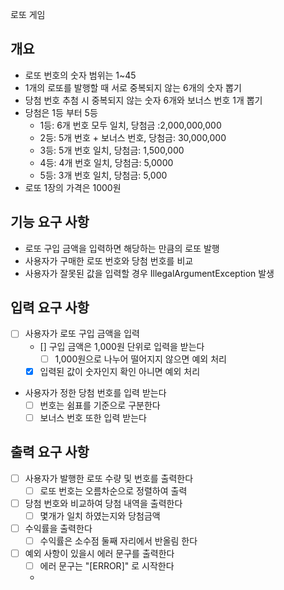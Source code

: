 로또 게임

## 개요
- 로또 번호의 숫자 범위는 1~45
- 1개의 로또를 발행할 때 서로 중복되지 않는 6개의 숫자 뽑기
- 당첨 번호 추첨 시 중복되지 않는 숫자 6개와 보너스 번호 1개 뽑기
- 당첨은 1등 부터 5등
  - 1등: 6개 번호 모두 일치, 당첨금 :2,000,000,000
  - 2등: 5개 번호 + 보너스 번호, 당첨금: 30,000,000
  - 3등: 5개 번호 일치, 당첨금: 1,500,000
  - 4등: 4개 번호 일치, 당첨금: 5,0000
  - 5등: 3개 번호 일치, 당첨금: 5,000
- 로또 1장의 가격은 1000원

## 기능 요구 사항
- 로또 구입 금액을 입력하면 해당하는 만큼의 로또 발행
- 사용자가 구매한 로또 번호와 당첨 번호를 비교
- 사용자가 잘못된 값을 입력할 경우 IllegalArgumentException 발생

## 입력 요구 사항
-[ ] 사용자가 로또 구입 금액을 입력
  - [] 구입 금액은 1,000원 단위로 입력을 받는다
    - [ ] 1,000원으로 나누어 떨어지지 않으면 예외 처리
  - [X] 입력된 값이 숫자인지 확인 아니면 예외 처리 
- 사용자가 정한 당첨 번호를 입력 받는다
  - [ ] 번호는 쉼표를 기준으로 구분한다
  - [ ] 보너스 번호 또한 입력 받는다 

## 출력 요구 사항
-[ ] 사용자가 발행한 로또 수량 및 번호를 출력한다
  - [ ] 로또 번호는 오름차순으로 정렬하여 출력
- [ ] 당첨 번호와 비교하여 당첨 내역을 출력한다
  - [ ] 몇개가 일치 하였는지와 당첨금액
-[ ] 수익률을 출력한다
  - [ ] 수익률은 소수점 둘째 자리에서 반올림 한다 
-[ ] 예외 사항이 있을시 에러 문구를 출력한다
  - [ ] 에러 문구는 "[ERROR]" 로 시작한다
  - 